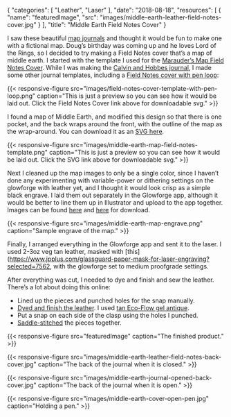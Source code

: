 
{
  "categories": [
    "Leather",
    "Laser"
  ],
  "date": "2018-08-18",
  "resources": [
    {
      "name": "featuredImage",
      "src": "images/middle-earth-leather-field-notes-cover.jpg"
    }
  ],
  "title": "Middle Earth Field Notes Cover"
}

I saw these beautiful [map journals](https://tactilecraftworks.com/collections/journals) and thought
it would be fun to make one with a fictional map. Doug’s birthday was coming up and he loves Lord of
the Rings, so I decided to try making a Field Notes cover that’s a map of middle earth. I started
with the template I used for the [Marauder’s Map Field Notes
Cover](https://anniesullie.com/2018/08/leather-field-notes-cover/). While I was making the [Calvin
and Hobbes journal](https://anniesullie.com/2018/08/calvin-hobbes-moleskine-cover/), I made some
other journal templates, including a [Field Notes cover with pen
loop](https://drive.google.com/file/d/1SW63SThnz7Pu37gLikLgg2XqJFAliIhm/view):

{{< responsive-figure src="images/field-notes-cover-template-with-pen-loop.png" caption="This is just a preview so you can see how it would be laid out. Click the Field Notes Cover link above for downloadable svg." >}}

I found a map of Middle Earth, and modified this design so that there is one pocket, and the back
wraps around the front, with the outline of the map as the wrap-around. You can download it as an
[SVG here](https://drive.google.com/file/d/1uww8X3DkZP1nhXIYMoMqsvDGQp72md90/view).

{{< responsive-figure src="images/middle-earth-map-field-notes-template.png" caption="This is just a preview so you can see how it would be laid out. Click the SVG link above for downloadable svg." >}}

Next I cleaned up the map images to only be a single color, since I haven’t done any experimenting
with variable-power or dithering settings on the glowforge with leather yet, and I thought it would
look crisp as a simple black engrave. I laid them out separately in the Glowforge app, although it
would be better to line them up in Illustrator and upload to the app together. Images can be found
[here](https://drive.google.com/file/d/15cGXm0JlwEn8bol2DjIXhdjQ_qmFiaRo/view) and
[here](https://drive.google.com/file/d/17_Kn4wGpVgwHPvASWfacjyLRgDSH1VEw/view) for download.

{{< responsive-figure src="images/middle-earth-map-engrave.png" caption="Sample engrave of the map." >}}

Finally, I arranged everything in the Glowforge app and sent it to the laser. I used 2-3oz veg tan
leather, masked with
[this](https://www.jpplus.com/glassguard-paper-mask-for-laser-engraving?selected=7562, with the
glowforge set to medium proofgrade settings.

After everything was cut, I needed to dye and finish and sew the leather. There’s a lot about doing
this online:

* Lined up the pieces and punched holes for the snap manually.
* [Dyed and finish the leather](https://www.instructables.com/id/how-to-dye-leather/). I used [tan
  Eco-Flow gel antique](https://www.tandyleather.com/en/product/eco-flo-gel-antique-8-fl-oz-236-ml).
* Put a snap on each side of the clasp using the holes I punched.
* [Saddle-stitched](https://www.instructables.com/id/How-to-saddle-stitch-leather/) the pieces
  together.

{{< responsive-figure src="featuredImage" caption="The finished product." >}}

{{< responsive-figure src="images/middle-earth-leather-field-notes-back-cover.jpg" caption="The back of the journal when it is closed." >}}

{{< responsive-figure src="images/middle-earth-journal-opened-back-cover.jpg" caption="The back of the journal when it is open." >}}

{{< responsive-figure src="images/middle-earth-cover-open-pen.jpg" caption="Holding a pen." >}}

